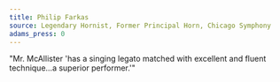 ```yaml
---
title: Philip Farkas
source: Legendary Hornist, Former Principal Horn, Chicago Symphony
adams_press: 0
---
```

"Mr. McAllister 'has a singing legato matched with excellent and fluent technique...a superior performer.'"